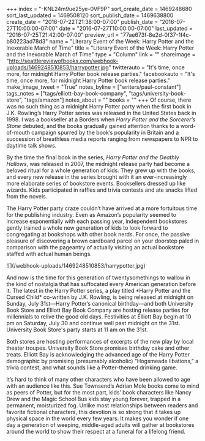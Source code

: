 +++
index = "-KNL24m9ue25ye-0VF9P"
sort_create_date = 1469248680
sort_last_updated = 1469508120
sort_publish_date = 1469638800
create_date = "2016-07-22T21:38:00-07:00"
publish_date = "2016-07-27T10:00:00-07:00"
date = "2016-07-27T10:00:00-07:00"
last_updated = "2016-07-25T21:42:00-07:00"
preview_url = "77ae673f-8e2d-0f37-1f4c-b80223ad78d3"
name = "Literary Event of the Week: Harry Potter and the Inexorable March of Time"
title = "Literary Event of the Week: Harry Potter and the Inexorable March of Time"
type = "Column"
link = ""
shareimage = "http://seattlereviewofbooks.com/webhook-uploads/1469248510853/harrypotter.jpg"
twitterauto = "It's time, once more, for midnight Harry Potter book release parties."
facebookauto = "It's time, once more, for midnight Harry Potter book release parties."
make_image_tweet = "True"
notes_byline = ["writers/paul-constant"]
tags_notes = ["tags/elliott-bay-book-company", "tags/university-book-store", "tags/amazon"]
notes_about = ""
books = ""
+++
Of course, there was no such thing as a midnight Harry Potter party when the first book in J.K. Rowling’s Harry Potter series was released in the United States back in 1998. I was a bookseller at a Borders when *Harry Potter and the Sorcerer’s Stone* debuted, and the books gradually gained attention thanks to a word-of-mouth campaign spurred by the book’s popularity in Britain and a succession of breathless media reports ranging from newspapers to NPR to daytime talk shows. 

By the time the final book in the series, *Harry Potter and the Deathly Hallows*, was released in 2007, the midnight release party had become a beloved ritual for a whole generation of kids. They grew up with the books, and every new release in the series brought with it an ever-increasingly more elaborate series of bookstore events. Booksellers dressed up like wizards. Kids participated in raffles and trivia contests and ate snacks lifted from the novels. 

The Harry Potter party craze couldn’t have arrived at a more fortuitous time for the publishing industry. Even as Amazon’s popularity seemed to increase exponentially with each passing year, independent bookstores gently trained a whole new generation of kids to look forward to congregating at bookshops with other book nerds. For once, the passive pleasure of discovering a brown cardboard parcel on your doorstep paled in comparison with the pageantry of actually visiting an actual bookstore staffed with actual human beings.

<p class="image-left">![](/webhook-uploads/1469248510853/harrypotter.jpg)</p>And now is the time for this generation of twentysomethings to wallow in the kind of nostalgia that has suffocated every American generation before it. The latest in the Harry Potter series, a play titled *Harry Potter and the Cursed Child* co-written by J.K. Rowling, is being released at midnight on Sunday, July 31st—Harry Potter’s canonical birthday—and both University Book Store and Elliott Bay Book Company are hosting release parties for millennials to relive the good old days. Festivities at Elliott Bay begin at 10 pm on Saturday, July 30 and continue well past midnight on the 31st. University Book Store's party starts at 11 am on the 31st.

Both stores are hosting performances of excerpts of the new play by local theater troupes. University Book Store promises birthday cake and other treats. Elliott Bay is acknowledging the advanced age of the Harry Potter demographic by promising (presumably alcoholic) “Hogsmeade libations,” a trivia contest, and what sounds like a Potter-themed drinking game.

It’s hard to think of many other characters who have been allowed to age with an audience like this. Sue Townsend’s Adrian Mole books come to mind as peers of Potter, but for the most part, kids’ book characters like Nancy Drew and the Magic School Bus kids stay young forever, trapped in a permanent, moisturized fog. Unlike most relationships between readers and favorite fictional characters, this devotion is so strong that it takes up physical space in the world every few years. It makes you wonder if one day a generation of weeping, middle-aged adults will gather at bookstores around the world to show their respect at a funeral for a lifelong friend.